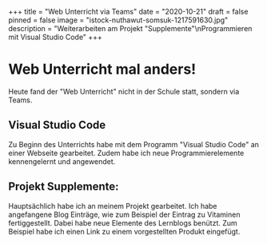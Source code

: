 +++
title = "Web Unterricht via Teams"
date = "2020-10-21"
draft = false
pinned = false
image = "istock-nuthawut-somsuk-1217591630.jpg"
description = "Weiterarbeiten am Projekt \"Supplemente\"\nProgrammieren mit Visual Studio Code"
+++
# Web Unterricht mal anders!

Heute fand der "Web Unterricht" nicht in der Schule statt, sondern via Teams.

## Visual Studio Code

Zu Beginn des Unterrichts habe mit dem Programm "Visual Studio Code" an einer Webseite gearbeitet. Zudem habe ich neue Programmierelemente kennengelernt und angewendet.

## Projekt Supplemente:

Hauptsächlich habe ich an meinem Projekt gearbeitet. Ich habe angefangene Blog Einträge, wie zum Beispiel der Eintrag zu Vitaminen fertiggestellt. Dabei habe neue Elemente des Lernblogs benützt. Zum Beispiel habe ich einen Link zu einem vorgestellten Produkt eingefügt.